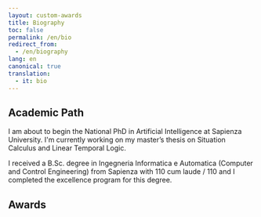 ```yaml
---
layout: custom-awards
title: Biography
toc: false
permalink: /en/bio
redirect_from:
  - /en/biography
lang: en
canonical: true
translation: 
  - it: bio
---
```


## Academic Path

I am about to begin the National PhD in Artificial Intelligence at Sapienza University.
I'm currently working on my master’s thesis on Situation Calculus and Linear Temporal Logic.

I received a B.Sc. degree in Ingegneria Informatica e Automatica (Computer and Control Engineering) from Sapienza with 110 cum laude / 110 and I completed the excellence program for this degree.

## Awards

